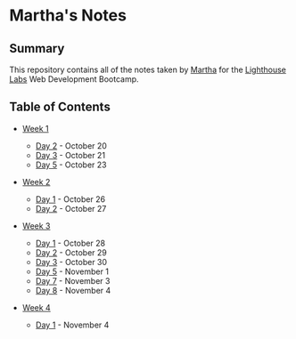 # Martha's Notes
## Summary 

This repository contains all of the notes taken by [Martha](https://github.com/mjstaus) for the [Lighthouse Labs](https://www.lighthouselabs.ca/) Web Development Bootcamp.

## Table of Contents

- [Week 1](/Week_1)
  - [Day 2](/Day_2) - October 20
  - [Day 3](/Day_3) - October 21
  - [Day 5](/Day_5) - October 23

- [Week 2](/Week_2)
  - [Day 1](Day_1) - October 26
  - [Day 2](Day_2) - October 27

- [Week 3](/Week_3)
  - [Day 1](Day_1) - October 28
  - [Day 2](Day_2) - October 29
  - [Day 3](Day_3) - October 30
  - [Day 5](Day_5) - November 1
  - [Day 7](Day_7) - November 3
  - [Day 8](Day_8) - November 4

- [Week 4](/Week_4)
  - [Day 1](Day_1) - November 4


  
  

